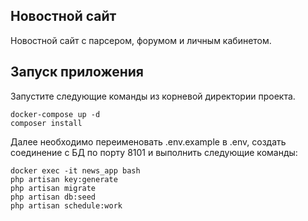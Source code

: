 ## Новостной сайт

Новостной сайт с парсером, форумом и личным кабинетом.

## Запуск приложения

Запустите следующие команды из корневой директории проекта.

```
docker-compose up -d
composer install
```
Далее необходимо переименовать .env.example в .env, создать соединение с БД по порту 8101 и выполнить следующие команды:

```
docker exec -it news_app bash
php artisan key:generate
php artisan migrate
php artisan db:seed
php artisan schedule:work
```



